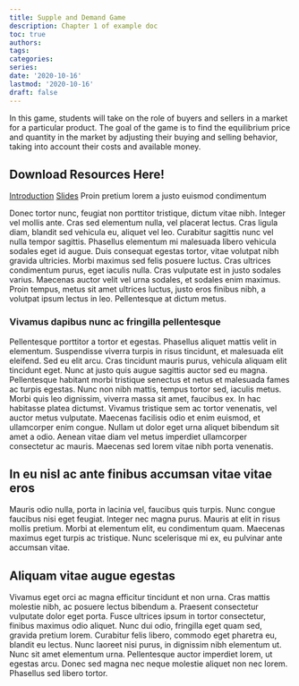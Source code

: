 ```yaml
---
title: Supple and Demand Game
description: Chapter 1 of example doc
toc: true
authors:
tags:
categories:
series:
date: '2020-10-16'
lastmod: '2020-10-16'
draft: false
---
```


In this game, students will take on the role of buyers and sellers in a market for a particular product. The
goal of the game is to find the equilibrium price and quantity in the market by adjusting their buying and
selling behavior, taking into account their costs and available money.

<!--more-->

## Download Resources Here!
[Introduction](http://KerrLyu.github.io/static/pdf/game1_intro.pdf) 
[Slides](http://KerrLyu.github.io/static/pdf/game1_slides.pdf) 
Proin pretium lorem a justo euismod condimentum

Donec tortor nunc, feugiat non porttitor tristique, dictum vitae nibh. Integer vel mollis ante. Cras sed elementum nulla, vel placerat lectus. Cras ligula diam, blandit sed vehicula eu, aliquet vel leo. Curabitur sagittis nunc vel nulla tempor sagittis. Phasellus elementum mi malesuada libero vehicula sodales eget id augue. Duis consequat egestas tortor, vitae volutpat nibh gravida ultricies. Morbi maximus sed felis posuere luctus. Cras ultrices condimentum purus, eget iaculis nulla. Cras vulputate est in justo sodales varius. Maecenas auctor velit vel urna sodales, et sodales enim maximus. Proin tempus, metus sit amet ultrices luctus, justo eros finibus nibh, a volutpat ipsum lectus in leo. Pellentesque at dictum metus.

### Vivamus dapibus nunc ac fringilla pellentesque


Pellentesque porttitor a tortor et egestas. Phasellus aliquet mattis velit in elementum. Suspendisse viverra turpis in risus tincidunt, et malesuada elit eleifend. Sed eu elit arcu. Cras tincidunt mauris purus, vehicula aliquam elit tincidunt eget. Nunc at justo quis augue sagittis auctor sed eu magna. Pellentesque habitant morbi tristique senectus et netus et malesuada fames ac turpis egestas. Nunc non nibh mattis, tempus tortor sed, iaculis metus. Morbi quis leo dignissim, viverra massa sit amet, faucibus ex. In hac habitasse platea dictumst. Vivamus tristique sem ac tortor venenatis, vel auctor metus vulputate. Maecenas facilisis odio et enim euismod, et ullamcorper enim congue. Nullam ut dolor eget urna aliquet bibendum sit amet a odio. Aenean vitae diam vel metus imperdiet ullamcorper consectetur ac mauris. Maecenas sed lorem vitae nibh porta venenatis.

## In eu nisl ac ante finibus accumsan vitae vitae eros

Mauris odio nulla, porta in lacinia vel, faucibus quis turpis. Nunc congue faucibus nisi eget feugiat. Integer nec magna purus. Mauris at elit in risus mollis pretium. Morbi at elementum elit, eu condimentum quam. Maecenas maximus eget turpis ac tristique. Nunc scelerisque mi ex, eu pulvinar ante accumsan vitae.

## Aliquam vitae augue egestas

Vivamus eget orci ac magna efficitur tincidunt et non urna. Cras mattis molestie nibh, ac posuere lectus bibendum a. Praesent consectetur vulputate dolor eget porta. Fusce ultrices ipsum in tortor consectetur, finibus maximus odio aliquet. Nunc dui odio, fringilla eget quam sed, gravida pretium lorem. Curabitur felis libero, commodo eget pharetra eu, blandit eu lectus. Nunc laoreet nisi purus, in dignissim nibh elementum ut. Nunc sit amet elementum urna. Pellentesque auctor imperdiet lorem, ut egestas arcu. Donec sed magna nec neque molestie aliquet non nec lorem. Phasellus sed libero tortor.

